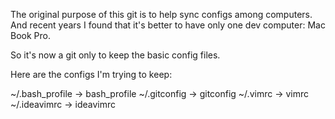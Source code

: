 The original purpose of this git is to help sync configs among computers. And recent years I found that it's better to have only one dev computer: Mac Book Pro.

So it's now a git only to keep the basic config files.

Here are the configs I'm trying to keep:

~/.bash_profile -> bash_profile
~/.gitconfig -> gitconfig
~/.vimrc -> vimrc
~/.ideavimrc -> ideavimrc
